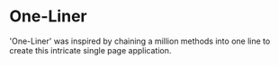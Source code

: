 # One-Liner

'One-Liner' was inspired by chaining a million methods into one line to create this intricate single page application.